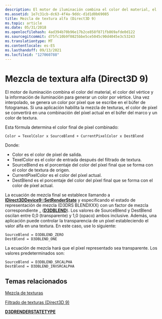 ```yaml
---
description: El motor de iluminación combina el color del material, el color del vértice y la información de iluminación para generar un color por vértice.
ms.assetid: 1e7c31cb-dc63-4f4a-9ddc-d1d1d0b69085
title: Mezcla de textura alfa (Direct3D 9)
ms.topic: article
ms.date: 05/31/2018
ms.openlocfilehash: 4ad394b70b96e17b2ce858f871fb869afde0d122
ms.sourcegitcommit: d75fc10b9f0825bbe5ce5045c90d4045e3c53243
ms.translationtype: MT
ms.contentlocale: es-ES
ms.lasthandoff: 09/13/2021
ms.locfileid: "127060788"
---
```

# <a name="alpha-texture-blending-direct3d-9"></a>Mezcla de textura alfa (Direct3D 9)

El motor de iluminación combina el color del material, el color del vértice y la información de iluminación para generar un color por vértice. Una vez interpolado, se genera un color por píxel que se escribe en el búfer de fotogramas. Si una aplicación habilita la mezcla de texturas, el color de píxel se convertirá en una combinación del píxel actual en el búfer del marco y un color de textura.

Esta fórmula determina el color final de píxel combinado:


```
Color = TexelColor x SourceBlend + CurrentPixelColor x DestBlend
```



Donde:

-   Color es el color de píxel de salida.
-   TexelColor es el color de entrada después del filtrado de textura.
-   SourceBlend es el porcentaje del color del píxel final que se forma con el color de textura de origen.
-   CurrentPixelColor es el color del píxel actual.
-   DestBlend es el porcentaje del color del píxel final que se forma con el color de píxel actual.

La ecuación de mezcla final se establece llamando a [**IDirect3DDevice9::SetRenderState**](/windows/desktop/api) y especificando el estado de representación de mezcla (D3DRS BLENDXXX) con un factor de mezcla correspondiente \_ ([**D3DBLEND**](./d3dblend.md)). Los valores de SourceBlend y DestBlend oscilan entre 0,0 (transparente) y 1,0 (opaco) ambos inclusive. Además, una aplicación puede controlar la transparencia de un píxel estableciendo el valor alfa en una textura. En este caso, use lo siguiente:


```
SourceBlend = D3DBLEND_ZERO 
DestBlend = D3DBLEND_ONE
```



La ecuación de mezcla hará que el píxel representado sea transparente. Los valores predeterminados son:


```
SourceBlend = D3DBLEND_SRCALPHA 
DestBlend = D3DBLEND_INVSRCALPHA
```



## <a name="related-topics"></a>Temas relacionados

<dl> <dt>

[Mezcla de texturas](texture-blending.md)
</dt> <dt>

[Filtrado de texturas (Direct3D 9)](texture-filtering.md)
</dt> <dt>

[**D3DRENDERSTATETYPE**](./d3drenderstatetype.md)
</dt> </dl>

 

 
